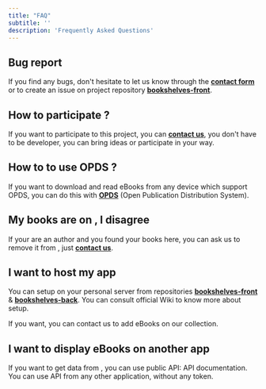 ```yaml
---
title: "FAQ"
subtitle: ''
description: 'Frequently Asked Questions'
---
```


## Bug report

If you find any bugs, don't hesitate to let us know through the [**contact form**](/contact) or to create an issue on project repository [**bookshelves-front**](https://gitlab.com/bookshelves-project/bookshelves-front/-/issues).

## How to participate ?

If you want to participate to this project, you can [**contact us**](/contact), you don't have to be developer, you can bring ideas or participate in your way.

## How to to use OPDS ?

If you want to download and read eBooks from any device which support OPDS, you can do this with [**<markdown-app-name></markdown-app-name> OPDS**](/pages/features) (Open Publication Distribution System).

## My books are on <markdown-app-name></markdown-app-name>, I disagree

If your are an author and you found your books here, you can ask us to remove it from <markdown-app-name></markdown-app-name>, just [**contact us**](/contact).

## I want to host my <markdown-app-name></markdown-app-name> app

You can setup <markdown-app-name></markdown-app-name> on your personal server from repositories [**bookshelves-front**](https://gitlab.com/bookshelves-project/bookshelves-front) & [**bookshelves-back**](https://gitlab.com/bookshelves-project/bookshelves-back). You can consult <markdown-api-link endpoint="/wiki">official Wiki</markdown-api-link> to know more about <markdown-app-name></markdown-app-name> setup.

If you want, you can contact us to add eBooks on our collection.

## I want to display <markdown-app-name></markdown-app-name> eBooks on another app

If you want to get data from <markdown-app-name></markdown-app-name>, you can use public API: <markdown-api-link endpoint="/docs">API documentation</markdown-api-link>. You can use <markdown-app-name></markdown-app-name> API from any other application, without any token.
